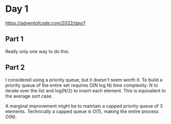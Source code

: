 # Day 1

https://adventofcode.com/2022/day/1

## Part 1

Really only one way to do this.

## Part 2

I considered using a priority queue, but it doesn't seem worth it. To build a priority queue of the
entire set requires O(N log N) time complexity: N to iterate over the list and log(N/2) to insert
each element. This is equivalent to the average sort case.

A marginal improvement might be to maintain a capped priority queue of 3 elements. Technically a
capped queue is O(1), making the entire process O(N).
